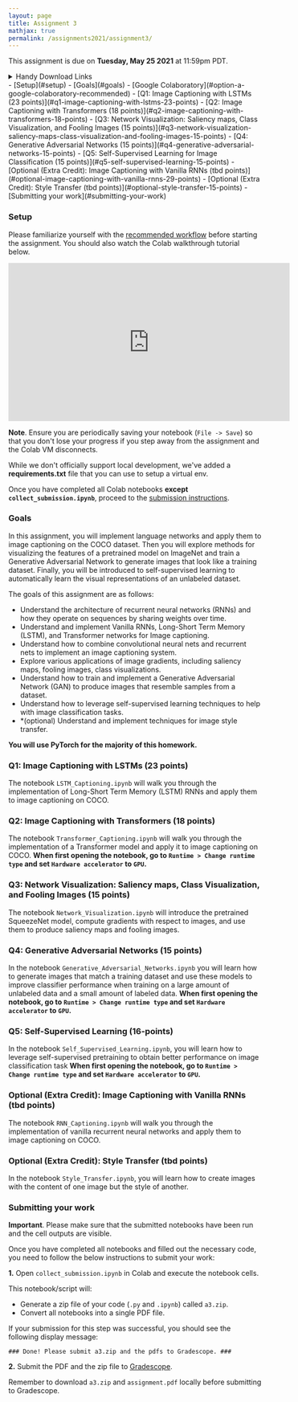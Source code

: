 ```yaml
---
layout: page
title: Assignment 3
mathjax: true
permalink: /assignments2021/assignment3/
---
```


This assignment is due on **Tuesday, May 25 2021** at 11:59pm PDT.

<details>
<summary>Handy Download Links</summary>

 <ul>
  <li><a href="{{ site.hw_3_colab }}">Option A: Colab starter code</a></li>
  <li><a href="{{ site.hw_3_jupyter }}">Option B: Jupyter starter code</a></li>
</ul>
</details>
- [Setup](#setup)
- [Goals](#goals)
  - [Google Colaboratory](#option-a-google-colaboratory-recommended)
- [Q1: Image Captioning with LSTMs (23 points)](#q1-image-captioning-with-lstms-23-points)
- [Q2: Image Captioning with Transformers (18 points)](#q2-image-captioning-with-transformers-18-points)
- [Q3: Network Visualization: Saliency maps, Class Visualization, and Fooling Images (15 points)](#q3-network-visualization-saliency-maps-class-visualization-and-fooling-images-15-points)
- [Q4: Generative Adversarial Networks (15 points)](#q4-generative-adversarial-networks-15-points)
- [Q5: Self-Supervised Learning for Image Classification (15 points)](#q5-self-supervised-learning-15-points)
- [Optional (Extra Credit): Image Captioning with Vanilla RNNs (tbd points)](#optional-image-captioning-with-vanilla-rnns-29-points)
- [Optional (Extra Credit): Style Transfer (tbd points)](#optional-style-transfer-15-points)
- [Submitting your work](#submitting-your-work)


### Setup

Please familiarize yourself with the [recommended workflow]({{site.baseurl}}/setup-instructions/#working-remotely-on-google-colaboratory) before starting the assignment. You should also watch the Colab walkthrough tutorial below.

<iframe style="display: block; margin: auto;" width="560" height="315" src="https://www.youtube.com/embed/IZUz4pRYlus" frameborder="0" allowfullscreen></iframe>

**Note**. Ensure you are periodically saving your notebook (`File -> Save`) so that you don't lose your progress if you step away from the assignment and the Colab VM disconnects.

While we don't officially support local development, we've added a <b>requirements.txt</b> file that you can use to setup a virtual env.

Once you have completed all Colab notebooks **except `collect_submission.ipynb`**, proceed to the [submission instructions](#submitting-your-work).

### Goals

In this assignment, you will implement language networks and apply them to image captioning on the COCO dataset. Then you will explore methods for visualizing the features of a pretrained model on ImageNet and train a Generative Adversarial Network to generate images that look like a training dataset. Finally, you will be introduced to self-supervised learning to automatically learn the visual representations of an unlabeled dataset.

The goals of this assignment are as follows:

- Understand the architecture of recurrent neural networks (RNNs) and how they operate on sequences by sharing weights over time.
- Understand and implement Vanilla RNNs, Long-Short Term Memory (LSTM), and Transformer networks for Image captioning.
- Understand how to combine convolutional neural nets and recurrent nets to implement an image captioning system.
- Explore various applications of image gradients, including saliency maps, fooling images, class visualizations.
- Understand how to train and implement a Generative Adversarial Network (GAN) to produce images that resemble samples from a dataset.
- Understand how to leverage self-supervised learning techniques to help with image classification tasks.
- *(optional) Understand and implement techniques for image style transfer.

**You will use PyTorch for the majority of this homework.**

### Q1: Image Captioning with LSTMs (23 points)

The notebook `LSTM_Captioning.ipynb` will walk you through the implementation of Long-Short Term Memory (LSTM) RNNs and apply them to image captioning on COCO.

### Q2: Image Captioning with Transformers (18 points)

The notebook `Transformer_Captioning.ipynb` will walk you through the implementation of a Transformer model and apply it to image captioning on COCO. **When first opening the notebook, go to `Runtime > Change runtime type` and set `Hardware accelerator` to `GPU`.**

### Q3: Network Visualization: Saliency maps, Class Visualization, and Fooling Images (15 points)

The notebook `Network_Visualization.ipynb` will introduce the pretrained SqueezeNet model, compute gradients with respect to images, and use them to produce saliency maps and fooling images.

### Q4: Generative Adversarial Networks (15 points)

In the notebook `Generative_Adversarial_Networks.ipynb` you will learn how to generate images that match a training dataset and use these models to improve classifier performance when training on a large amount of unlabeled data and a small amount of labeled data. **When first opening the notebook, go to `Runtime > Change runtime type` and set `Hardware accelerator` to `GPU`.**

### Q5: Self-Supervised Learning (16-points)

In the notebook `Self_Supervised_Learning.ipynb`, you will learn how to leverage self-supervised pretraining to obtain better performance on image classification task **When first opening the notebook, go to `Runtime > Change runtime type` and set `Hardware accelerator` to `GPU`.**

### Optional (Extra Credit): Image Captioning with Vanilla RNNs (tbd points)

The notebook `RNN_Captioning.ipynb` will walk you through the implementation of vanilla recurrent neural networks and apply them to image captioning on COCO.

### Optional (Extra Credit): Style Transfer (tbd points)

In the notebook `Style_Transfer.ipynb`, you will learn how to create images with the content of one image but the style of another.

### Submitting your work

**Important**. Please make sure that the submitted notebooks have been run and the cell outputs are visible.

Once you have completed all notebooks and filled out the necessary code, you need to follow the below instructions to submit your work:

**1.** Open `collect_submission.ipynb` in Colab and execute the notebook cells.

This notebook/script will:

* Generate a zip file of your code (`.py` and `.ipynb`) called `a3.zip`.
* Convert all notebooks into a single PDF file.

If your submission for this step was successful, you should see the following display message:

`### Done! Please submit a3.zip and the pdfs to Gradescope. ###`

**2.** Submit the PDF and the zip file to [Gradescope](https://www.gradescope.com/courses/257661).

Remember to download `a3.zip` and `assignment.pdf` locally before submitting to Gradescope.
